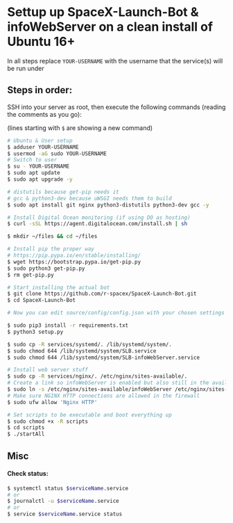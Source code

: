 # Settup up SpaceX-Launch-Bot & infoWebServer on a clean install of Ubuntu 16+

In all steps replace `YOUR-USERNAME` with the username that the service(s) will be run under

## Steps in order:

SSH into your server as root, then execute the following commands (reading the comments as you go):

(lines starting with `$` are showing a new command)

```bash
# Ubuntu & User setup
$ adduser YOUR-USERNAME
$ usermod -aG sudo YOUR-USERNAME
# Switch to user
$ su - YOUR-USERNAME
$ sudo apt update
$ sudo apt upgrade -y

# distutils because get-pip needs it
# gcc & python3-dev because uWSGI needs them to build
$ sudo apt install git nginx python3-distutils python3-dev gcc -y

# Install Digital Ocean monitoring (if using DO as hosting)
$ curl -sSL https://agent.digitalocean.com/install.sh | sh

$ mkdir ~/files && cd ~/files

# Install pip the proper way
# https://pip.pypa.io/en/stable/installing/
$ wget https://bootstrap.pypa.io/get-pip.py
$ sudo python3 get-pip.py
$ rm get-pip.py

# Start installing the actual bot
$ git clone https://github.com/r-spacex/SpaceX-Launch-Bot.git
$ cd SpaceX-Launch-Bot

# Now you can edit source/config/config.json with your chosen settings

$ sudo pip3 install -r requirements.txt
$ python3 setup.py

$ sudo cp -R services/systemd/. /lib/systemd/system/.
$ sudo chmod 644 /lib/systemd/system/SLB.service
$ sudo chmod 644 /lib/systemd/system/SLB-infoWebServer.service

# Install web server stuff
$ sudo cp -R services/nginx/. /etc/nginx/sites-available/.
# Create a link so infoWebServer is enabled but also still in the available dir
$ sudo ln -s /etc/nginx/sites-available/infoWebServer /etc/nginx/sites-enabled
# Make sure NGINX HTTP connections are allowed in the firewall
$ sudo ufw allow 'Nginx HTTP'

# Set scripts to be executable and boot everything up
$ sudo chmod +x -R scripts
$ cd scripts
$ ./startAll
```

## Misc

#### Check status:

```bash
$ systemctl status $serviceName.service
# or
$ journalctl -u $serviceName.service
# or
$ service $serviceName.service status
```
